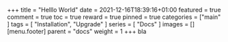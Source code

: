 +++
title = "Helllo World"
date = 2021-12-16T18:39:16+01:00
featured = true
comment = true
toc = true
reward = true
pinned = true
categories = ["main"
]
tags = [
  "Installation",
  "Upgrade"
]
series = [
  "Docs"
]
images = []
[menu.footer]
  parent = "docs"
  weight = 1
+++
bla
